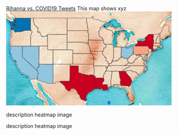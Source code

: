 [Rihanna vs. COVID19 Tweets](/rih_vs_cov_tweets/index.html)
This map shows xyz
[<img src="images/twitterweb.png?raw=true"/>](rih_vs_cov_tweets/index.html)

description
heatmap image

description 
heatmap image
